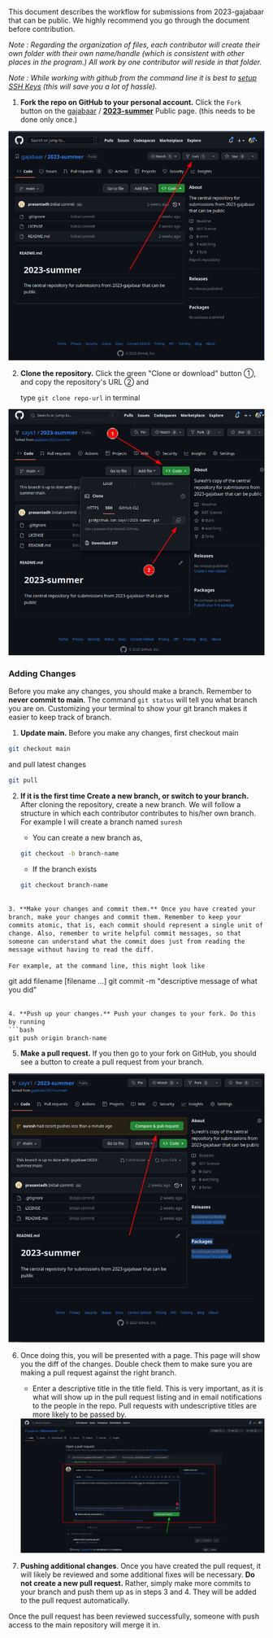 This document describes the workflow for submissions from 2023-gajabaar that can be public. We highly recommend you go through the document before contribution.

*Note : Regarding the organization of files, each contributor will create their own folder with their own name/handle (which is consistent with other places in the program.) All work by one contributor will reside in that folder.*

*Note : While working with github from the command line it is best to [setup SSH Keys](https://docs.github.com/en/authentication/connecting-to-github-with-ssh/generating-a-new-ssh-key-and-adding-it-to-the-ssh-agent) (this will save you a lot of hassle).* 

1. **Fork the repo on GitHub to your personal account.** Click the `Fork` button on the [gajabaar](https://github.com/gajabaar) / **[2023-summer](https://github.com/gajabaar/2023-summer)** Public page. (this needs to be done only once.)

<img src="Images/Pasted image 20230503185534.png" alt="fork screenshot" title="fork_screen">


2. **Clone the repository.** Click the green "Clone or download" button ①, and copy the repository's URL ② and 

	type `git clone repo-url` in terminal

<img src="Images/Pasted image 20230503185816.png" alt="fork screenshot" title="fork_screen">

### Adding Changes 

Before you make any changes, you should make a branch. Remember to **never commit to main**. The command `git status` will tell you what branch you are on. Customizing your terminal to show your git branch makes it easier to keep track of branch.


1. **Update main.** Before you make any changes, first checkout main
```bash
git checkout main
```
and pull latest changes 
```bash
git pull
```

2. **If it is the first time Create a new branch, or switch to your branch.** After cloning the repository, create a new branch. We will follow a structure in which each contributor contributes to his/her own branch. For example I will create a branch named `suresh` 

	- You can create a new branch as,
	```bash
	git checkout -b branch-name
	```
	
	- If the branch exists 
	```bash
	git checkout branch-name
```

3. **Make your changes and commit them.** Once you have created your branch, make your changes and commit them. Remember to keep your commits atomic, that is, each commit should represent a single unit of change. Also, remember to write helpful commit messages, so that someone can understand what the commit does just from reading the message without having to read the diff.

For example, at the command line, this might look like

```
git add filename [filename ...]
git commit -m "descriptive message of what you did"
```

4. **Push up your changes.** Push your changes to your fork. Do this by running
```bash
git push origin branch-name
```

5. **Make a pull request.** If you then go to your fork on GitHub, you should see a button to create a pull request from your branch.

<img src="Images/Pasted image 20230503192428.png" alt="fork screenshot" title="fork_screen">

6. Once doing this, you will be presented with a page. This page will show you the diff of the changes. Double check them to make sure you are making a pull request against the right branch. 

	- Enter a descriptive title in the title field. This is very important, as it is what will show up in the pull request listing and in email notifications to the people in the repo. Pull requests with undescriptive titles are more likely to be passed by.

	<img src="Images/Pasted image 20230503192705.png" alt="fork screenshot" title="fork_screen">
	
7. **Pushing additional changes**. Once you have created the pull request, it will likely be reviewed and some additional fixes will be necessary. **Do not create a new pull request.** Rather, simply make more commits to your branch and push them up as in steps 3 and 4. They will be added to the pull request automatically.

Once the pull request has been reviewed successfully, someone with push access to the main repository will merge it in.
